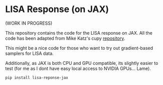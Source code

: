# LISA Response (on JAX)

(WORK IN PROGRESS)

This repository contains the code for the LISA response on JAX. 
All the code has been adapted from Mike Katz's cupy [repository](https://github.com/mikekatz04/lisa-on-gpu).

This might be a nice code for those who want to try out gradient-based samplers for LISA data.

Additionally, as JAX is both CPU and GPU compatible, its slightly easier to test (for me as I dont have easy local access to NVIDIA GPUs... Lame).


```bash
pip install lisa-reponse-jax
```

